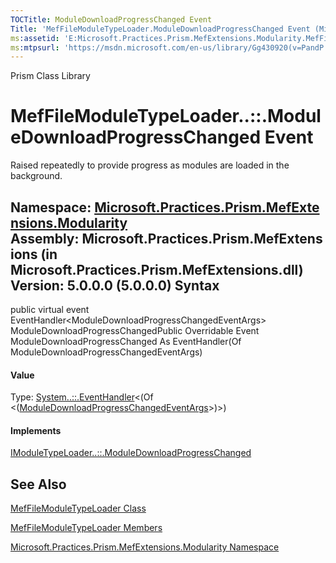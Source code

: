```yaml
---
TOCTitle: ModuleDownloadProgressChanged Event
Title: 'MefFileModuleTypeLoader.ModuleDownloadProgressChanged Event (Microsoft.Practices.Prism.MefExtensions.Modularity)'
ms:assetid: 'E:Microsoft.Practices.Prism.MefExtensions.Modularity.MefFileModuleTypeLoader.ModuleDownloadProgressChanged'
ms:mtpsurl: 'https://msdn.microsoft.com/en-us/library/Gg430920(v=PandP.50)'
---
```


Prism Class Library

MefFileModuleTypeLoader..::.ModuleDownloadProgressChanged Event
===============================================================

Raised repeatedly to provide progress as modules are loaded in the background.

**Namespace:** [Microsoft.Practices.Prism.MefExtensions.Modularity](https://msdn.microsoft.com/n:microsoft.practices.prism.mefextensions.modularity)
**Assembly:** Microsoft.Practices.Prism.MefExtensions (in Microsoft.Practices.Prism.MefExtensions.dll) Version: 5.0.0.0 (5.0.0.0)
Syntax
------

<span id="syntaxToggle"></span>public virtual event EventHandler&lt;ModuleDownloadProgressChangedEventArgs&gt; ModuleDownloadProgressChangedPublic Overridable Event ModuleDownloadProgressChanged As EventHandler(Of ModuleDownloadProgressChangedEventArgs)
#### Value

Type: [System..::.EventHandler](http://msdn2.microsoft.com/en-us/library/db0etb8x)&lt;(Of &lt;([ModuleDownloadProgressChangedEventArgs](https://msdn.microsoft.com/t:microsoft.practices.prism.modularity.moduledownloadprogresschangedeventargs)&gt;)&gt;)
#### Implements

[IModuleTypeLoader..::.ModuleDownloadProgressChanged](https://msdn.microsoft.com/e:microsoft.practices.prism.modularity.imoduletypeloader.moduledownloadprogresschanged)

See Also
--------

<span id="seeAlsoToggle"></span>
[MefFileModuleTypeLoader Class](https://msdn.microsoft.com/t:microsoft.practices.prism.mefextensions.modularity.meffilemoduletypeloader)

[MefFileModuleTypeLoader Members](https://msdn.microsoft.com/allmembers.t:microsoft.practices.prism.mefextensions.modularity.meffilemoduletypeloader)

[Microsoft.Practices.Prism.MefExtensions.Modularity Namespace](https://msdn.microsoft.com/n:microsoft.practices.prism.mefextensions.modularity)
